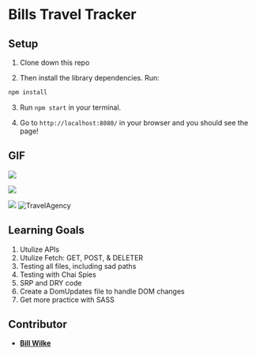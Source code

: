 # Bills Travel Tracker

## Setup

1. Clone down this repo

2. Then install the library dependencies. Run:

```bash
npm install
```

3. Run `npm start` in your terminal. 

4. Go to `http://localhost:8080/` in your browser and you should see the page!

## GIF

  <a href="https://media.giphy.com/media/Ss5IpNutb173Rvhaua/giphy.gif"><img          src="https://media.giphy.com/media/Ss5IpNutb173Rvhaua/giphy.gif"/></a>

  <a href="https://media.giphy.com/media/ZccjBpcVa3EailBzki/giphy.gif"><img          src="https://media.giphy.com/media/ZccjBpcVa3EailBzki/giphy.gif"/></a>


![](https://media.giphy.com/media/Ss5IpNutb173Rvhaua/giphy.gif)
![TravelAgency](https://media.giphy.com/media/ZccjBpcVa3EailBzki/giphy.gif)


## Learning Goals

1. Utulize APIs 
2. Utulize Fetch: GET, POST, & DELETER
3. Testing all files, including sad paths
4. Testing with Chai Spies
5. SRP and DRY code
6. Create a DomUpdates file to handle DOM changes
7. Get more practice with SASS

## Contributor

* **[Bill Wilke](https://github.com/billwilke42)**
